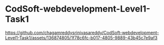 # CodSoft-webdevelopment-Level1-Task1
https://github.com/chagamreddysrinivasareddy/CodSoft-webdevelopment-Level1-Task1/assets/136874805/1f78c6fc-b017-4805-9889-43b45c7e9af3

